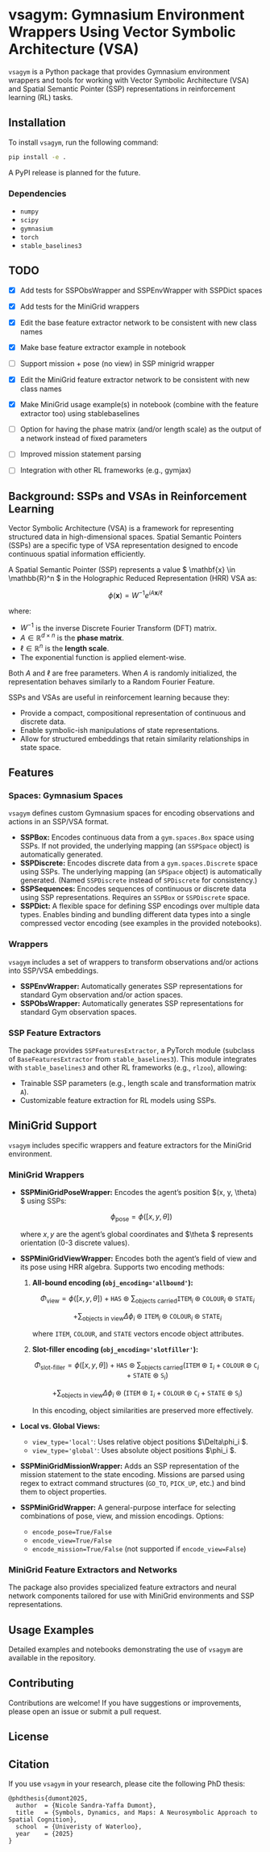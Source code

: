 # vsagym: Gymnasium Environment Wrappers Using Vector Symbolic Architecture (VSA)

`vsagym` is a Python package that provides Gymnasium environment wrappers and tools for working with Vector Symbolic Architecture (VSA) and Spatial Semantic Pointer (SSP) representations in reinforcement learning (RL) tasks.



## Installation

To install `vsagym`, run the following command:

```bash
pip install -e .
```

A PyPI release is planned for the future.

### Dependencies
- `numpy`
- `scipy`
- `gymnasium`
- `torch`
- `stable_baselines3`

## TODO
- [x] Add tests for SSPObsWrapper and SSPEnvWrapper with SSPDict spaces
- [x] Add tests for the MiniGrid wrappers
- [x] Edit the base feature extractor network to be consistent with new class names
- [x] Make base feature extractor example in notebook
- [ ] Support mission + pose (no view) in SSP minigrid wrapper
- [x] Edit the MiniGrid feature extractor network to be consistent with new class names
- [x] Make MiniGrid usage example(s) in notebook (combine with the feature extractor too) using stablebaselines
- [ ] Option for having the phase matrix (and/or length scale) as the output of a network instead of fixed parameters
- [ ] Improved mission statement parsing
- [ ] Integration with other RL frameworks (e.g., gymjax)


## Background: SSPs and VSAs in Reinforcement Learning

Vector Symbolic Architecture (VSA) is a framework for representing structured data in high-dimensional spaces. Spatial Semantic Pointers (SSPs) are a specific type of VSA representation designed to encode continuous spatial information efficiently.

A Spatial Semantic Pointer (SSP) represents a value $ \mathbf{x} \in \mathbb{R}^n $ in the Holographic Reduced Representation (HRR) VSA as:

$$ \phi(\mathbf{x}) = W^{-1} e^{ i A  \mathbf{x}/ \ell }  $$

where:
- $W^{-1}$ is the inverse Discrete Fourier Transform (DFT) matrix.
- $A \in \mathbb{R}^{d \times n}$ is the **phase matrix**.
- $\ell \in \mathbb{R}^{n}$ is the **length scale**.
- The exponential function is applied element-wise.

Both $A$ and $\ell$ are free parameters. When $A$ is randomly initialized, the representation behaves similarly to a Random Fourier Feature.


SSPs and VSAs are useful in reinforcement learning because they:
- Provide a compact, compositional representation of continuous and discrete data.
- Enable symbolic-ish manipulations of state representations.
- Allow for structured embeddings that retain similarity relationships in state space.

## Features

### Spaces: Gymnasium Spaces
`vsagym` defines custom Gymnasium spaces for encoding observations and actions in an SSP/VSA format.

- **SSPBox:** Encodes continuous data from a `gym.spaces.Box` space using SSPs. If not provided, the underlying mapping (an `SSPSpace` object) is automatically generated.
- **SSPDiscrete:** Encodes discrete data from a `gym.spaces.Discrete` space using SSPs. The underlying mapping (an `SPSpace` object) is automatically generated. (Named `SSPDiscrete` instead of `SPDiscrete` for consistency.)
- **SSPSequences:** Encodes sequences of continuous or discrete data using SSP representations. Requires an `SSPBox` or `SSPDiscrete` space.
- **SSPDict:** A flexible space for defining SSP encodings over multiple data types. Enables binding and bundling different data types into a single compressed vector encoding (see examples in the provided notebooks).

### Wrappers
`vsagym` includes a set of wrappers to transform observations and/or actions into SSP/VSA embeddings. 

- **SSPEnvWrapper:** Automatically generates SSP representations for standard Gym observation and/or action spaces.
- **SSPObsWrapper:** Automatically generates SSP representations for standard Gym observation spaces.

### SSP Feature Extractors

The package provides `SSPFeaturesExtractor`, a PyTorch module (subclass of `BaseFeaturesExtractor` from `stable_baselines3`). This module integrates with `stable_baselines3` and other RL frameworks (e.g., `rlzoo`), allowing:
- Trainable SSP parameters (e.g., length scale and transformation matrix `A`).
- Customizable feature extraction for RL models using SSPs.

## MiniGrid Support

`vsagym` includes specific wrappers and feature extractors for the MiniGrid environment.

### MiniGrid Wrappers

- **SSPMiniGridPoseWrapper:** Encodes the agent’s position $(x, y, \theta) $ using SSPs:
  
  $$\phi_{\text{pose}} = \phi \left ( [x,y,\theta] \right ) $$
  
  where $x, y$ are the agent’s global coordinates and $\theta $ represents orientation (0-3 discrete values).

- **SSPMiniGridViewWrapper:** Encodes both the agent’s field of view and its pose using HRR algebra. Supports two encoding methods:
    
    1. **All-bound encoding (`obj_encoding='allbound'`):**
       
       $$\Phi_{\text{view}} = \phi([x,y,\theta]) + \mathtt{HAS} \circledast \sum_{\text{objects carried}} \mathtt{ITEM}_i \circledast \mathtt{COLOUR}_i \circledast \mathtt{STATE}_i$$

       $$+ \sum_{\text{objects in view}} \Delta\phi_i \circledast \mathtt{ITEM}_i \circledast \mathtt{COLOUR}_i \circledast \mathtt{STATE}_i$$
       
       where `ITEM`, `COLOUR`, and `STATE` vectors encode object attributes.
    
    3. **Slot-filler encoding (`obj_encoding='slotfiller'`):**
       
       $$\Phi_{\text{slot-filler}} = \phi([x,y,\theta]) + \mathtt{HAS} \circledast \sum_{\text{objects carried}} \left( \mathtt{ITEM} \circledast \mathtt{I}_i + \mathtt{COLOUR} \circledast \mathtt{C}_i + \mathtt{STATE} \circledast \mathtt{S}_i \right)$$
 
       $$+ \sum_{\text{objects in view}} \Delta\phi_i \circledast \left( \mathtt{ITEM} \circledast \mathtt{I}_i + \mathtt{COLOUR} \circledast \mathtt{C}_i + \mathtt{STATE} \circledast \mathtt{S}_i \right) $$
       
       In this encoding, object similarities are preserved more effectively.

- **Local vs. Global Views:**
  - `view_type='local'`: Uses relative object positions $\Delta\phi_i $.
  - `view_type='global'`: Uses absolute object positions $\phi_i $.

- **SSPMiniGridMissionWrapper:** Adds an SSP representation of the mission statement to the state encoding. Missions are parsed using regex to extract command structures (`GO_TO`, `PICK_UP`, etc.) and bind them to object properties.

- **SSPMiniGridWrapper:** A general-purpose interface for selecting combinations of pose, view, and mission encodings. Options:
  - `encode_pose=True/False`
  - `encode_view=True/False`
  - `encode_mission=True/False` (not supported if `encode_view=False`)

### MiniGrid Feature Extractors and Networks

The package also provides specialized feature extractors and neural network components tailored for use with MiniGrid environments and SSP representations. 

## Usage Examples

Detailed examples and notebooks demonstrating the use of `vsagym` are available in the repository.


## Contributing
Contributions are welcome! If you have suggestions or improvements, please open an issue or submit a pull request.

## License


## Citation

If you use `vsagym` in your research, please cite the following PhD thesis:

```
@phdthesis{dumont2025,
  author  = {Nicole Sandra-Yaffa Dumont},
  title   = {Symbols, Dynamics, and Maps: A Neurosymbolic Approach to Spatial Cognition},
  school  = {Univeristy of Waterloo},
  year    = {2025}
}
```



